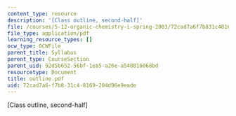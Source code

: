 ```yaml
---
content_type: resource
description: '[Class outline, second-half]'
file: /courses/5-12-organic-chemistry-i-spring-2003/72cad7a6f7b831c48169204d96e9eade_outline.pdf
file_type: application/pdf
learning_resource_types: []
ocw_type: OCWFile
parent_title: Syllabus
parent_type: CourseSection
parent_uid: 92d5b652-56bf-1ea5-a26e-a548816068bd
resourcetype: Document
title: outline.pdf
uid: 72cad7a6-f7b8-31c4-8169-204d96e9eade
---
```

[Class outline, second-half]

